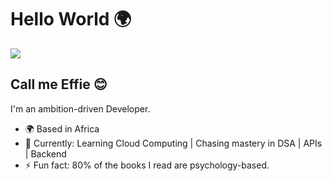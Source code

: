 # Hello World 🌍

![](https://i.imgur.com/QH6oLO8.gif)


## Call me Effie 😊

I'm an ambition-driven Developer.
<br>
- 🌍 Based in Africa
- 🌱 Currently: Learning Cloud Computing | Chasing mastery in DSA | APIs | Backend
- ⚡ Fun fact: 80% of the books I read are psychology-based.



  


